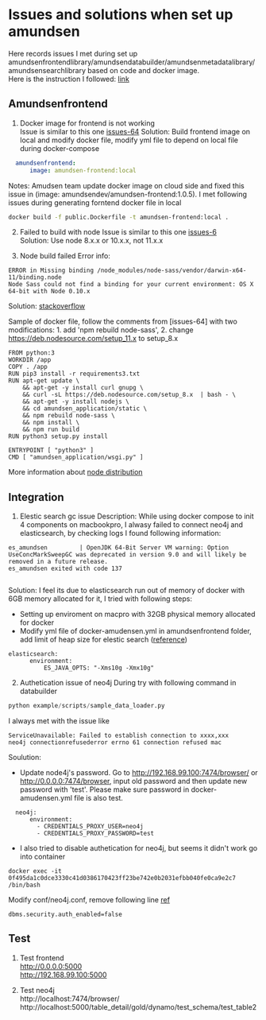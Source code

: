# Issues and solutions when set up amundsen

Here records issues I met during set up amundsenfrontendlibrary/amundsendatabuilder/amundsenmetadatalibrary/amundsensearchlibrary based on code and docker image.  
Here is the instruction I followed: [link](https://github.com/lyft/amundsenfrontendlibrary/blob/master/docs/installation.md#install-standalone-application-directly-from-the-source)

## Amundsenfrontend
1. Docker image for frontend is not working  
  Issue is similar to this one [issues-64](https://github.com/lyft/amundsenfrontendlibrary/issues/64)
  Solution: Build frontend image on local and modify docker file, modify yml file to depend on local file during docker-compose

```yml
  amundsenfrontend:
      image: amundsen-frontend:local
```
  Notes: Amudsen team update docker image on cloud side and fixed this issue in (image: amundsendev/amundsen-frontend:1.0.5).  I met following issues during generating forntend docker file in local
```bash
docker build -f public.Dockerfile -t amundsen-frontend:local .
```

2. Failed to build with node
  Issue is similar to this one [issues-6](https://github.com/lyft/amundsenfrontendlibrary/issues/6)  
  Solution: Use node 8.x.x or 10.x.x, not 11.x.x  

3. Node build failed
  Error info:  
```
ERROR in Missing binding /node_modules/node-sass/vendor/darwin-x64-11/binding.node
Node Sass could not find a binding for your current environment: OS X 64-bit with Node 0.10.x
```
  Solution: [stackoverflow](https://stackoverflow.com/questions/37986800/node-sass-could-not-find-a-binding-for-your-current-environment/47197646)  

  Sample of docker file, follow the comments from [issues-64] with two modifications: 1. add 'npm rebuild node-sass', 2. change https://deb.nodesource.com/setup_11.x to setup_8.x 
```docker
FROM python:3
WORKDIR /app
COPY . /app
RUN pip3 install -r requirements3.txt
RUN apt-get update \
    && apt-get -y install curl gnupg \
    && curl -sL https://deb.nodesource.com/setup_8.x  | bash - \
    && apt-get -y install nodejs \
    && cd amundsen_application/static \
    && npm rebuild node-sass \
    && npm install \
    && npm run build
RUN python3 setup.py install

ENTRYPOINT [ "python3" ]
CMD [ "amundsen_application/wsgi.py" ]

```
  More information about [node distribution](https://github.com/nodesource/distributions)   



## Integration
1. Elestic search gc issue
  Description: While using docker compose to init 4 components on macbookpro, I alwasy failed to connect neo4j and elasticsearch, by checking logs I found following information:  
```
es_amundsen         | OpenJDK 64-Bit Server VM warning: Option UseConcMarkSweepGC was deprecated in version 9.0 and will likely be removed in a future release.
es_amundsen exited with code 137
     
```
  Solution: I feel its due to elasticsearch run out of memory of docker with 6GB memory allocated for it, I tried with following steps:
 * Setting up enviroment on macpro with 32GB physical memory allocated for docker
 * Modify yml file of docker-amudensen.yml in amundsenfrontend folder, add limit of heap size for elestic search ([reference](https://github.com/10up/wp-local-docker/issues/6))
```docker
elasticsearch:
      environment:
          ES_JAVA_OPTS: "-Xms10g -Xmx10g"
```

2. Authetication issue of neo4j
During try with following command in databuilder
```python
python example/scripts/sample_data_loader.py
```
I always met with the issue like
```
ServiceUnavailable: Failed to establish connection to xxxx,xxx
neo4j connectionrefusederror errno 61 connection refused mac
```
Soulution: 
- Update node4j's password.  Go to http://192.168.99.100:7474/browser/ or http://0.0.0.0:7474/browser, input old password and then update new password with 'test'.  Please make sure password in docker-amudensen.yml file is also test.
```
  neo4j:
      environment:
        - CREDENTIALS_PROXY_USER=neo4j
        - CREDENTIALS_PROXY_PASSWORD=test
```
- I also tried to disable authetication for neo4j, but seems it didn't work
go into container
```
docker exec -it 0f495da1c0dce3330c41d0386170423ff23be742e0b2031efbb040fe0ca9e2c7  /bin/bash
```
Modify conf/neo4j.conf, remove following line [ref](https://neo4j.com/docs/operations-manual/current/authentication-authorization/enable/)
```
dbms.security.auth_enabled=false
```


## Test
1. Test frontend  
http://0.0.0.0:5000  
http://192.168.99.100:5000  
  
2. Test neo4j  
http://localhost:7474/browser/  
http://localhost:5000/table_detail/gold/dynamo/test_schema/test_table2  




